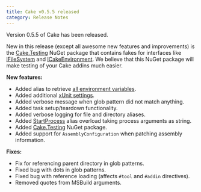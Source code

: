 ```yaml
---
title: Cake v0.5.5 released
category: Release Notes
---
```


Version 0.5.5 of Cake has been released.

New in this release (except all awesome new features and improvements) 
is the  [Cake.Testing](https://www.nuget.org/packages/Cake.Testing) 
NuGet package that contains fakes for interfaces like 
[IFileSystem](api://T:Cake.Core.IO.IFileSystem) and 
[ICakeEnvironment](api://T:Cake.Core.ICakeEnvironment). We believe 
that this NuGet package will make testing of your Cake addins 
much easier.

<!--excerpt-->

**New features:**

* Added alias to retrieve [all environment variables](api://M:Cake.Common.EnvironmentAliases.EnvironmentVariables(Cake.Core.ICakeContext)).
* Added additional [xUnit settings](api://T:Cake.Common.Tools.XUnit.XUnit2Settings).
* Added verbose message when glob pattern did not match anything.
* Added task setup/teardown functionality.
* Added verbose logging for file and directory aliases.
* Added [StartProcess](dsl://process) alias overload taking process arguments as string.
* Added [Cake.Testing](api://Cake.Testing) NuGet package.
* Added support for `AssemblyConfiguration` when patching assembly information.

**Fixes:**

* Fix for referencing parent directory in glob patterns.
* Fixed bug with dots in glob patterns.
* Fixed bug with reference loading (affects `#tool` and `#addin` directives).
* Removed quotes from MSBuild arguments.
